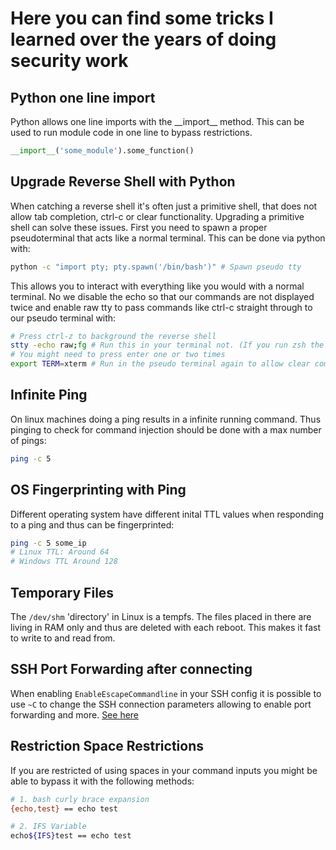 # Here you can find some tricks I learned over the years of doing security work


## Python one line import
Python allows one line imports with the \_\_import\_\_ method. This can be used to run module code in one line to bypass restrictions. 
```py
__import__('some_module').some_function()
```

## Upgrade Reverse Shell with Python
When catching a reverse shell it's often just a primitive shell, that does not allow tab completion, ctrl-c or clear functionality.
Upgrading a primitive shell can solve these issues. First you need to spawn a proper pseudoterminal that acts like a normal terminal. 
This can be done via python with:
```bash
python -c "import pty; pty.spawn('/bin/bash')" # Spawn pseudo tty 
```
This allows you to interact with everything like you would with a normal terminal.
No we disable the echo so that our commands are not displayed twice and enable raw tty to pass commands like ctrl-c straight through to our pseudo terminal with:
```bash
# Press ctrl-z to background the reverse shell
stty -echo raw;fg # Run this in your terminal not. (If you run zsh the ;fg is needed otherwise it can be done in two commands)
# You might need to press enter one or two times
export TERM=xterm # Run in the pseudo terminal again to allow clear command
```

## Infinite Ping
On linux machines doing a ping results in a infinite running command. 
Thus pinging to check for command injection should be done with a max number of pings:
```bash
ping -c 5
```

## OS Fingerprinting with Ping
Different operating system have different inital TTL values when responding to a ping and thus can be fingerprinted:
```bash
ping -c 5 some_ip
# Linux TTL: Around 64
# Windows TTL Around 128
```

## Temporary Files
The `/dev/shm` 'directory' in Linux is a tempfs. The files placed in there are living in RAM only and thus are deleted with each reboot.
This makes it fast to write to and read from. 

## SSH Port Forwarding after connecting
When enabling `EnableEscapeCommandline` in your SSH config it is possible to use `~C` to change the SSH connection parameters allowing
to enable port forwarding and more. [See here](https://man.openbsd.org/ssh_config#EnableEscapeCommandline)

## Restriction Space Restrictions
If you are restricted of using spaces in your command inputs you might be able to bypass it with the following methods:
```bash
# 1. bash curly brace expansion
{echo,test} == echo test

# 2. IFS Variable
echo${IFS}test == echo test
```

